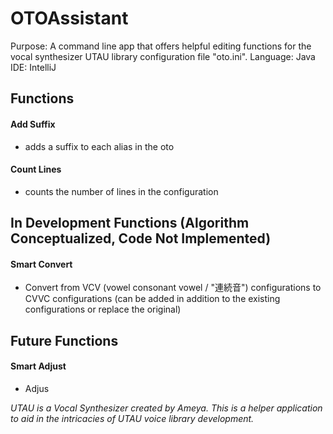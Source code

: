 # OTOAssistant
Purpose: A command line app that offers helpful editing functions for the vocal synthesizer UTAU library configuration file "oto.ini".
Language: Java
IDE: IntelliJ


## Functions
#### Add Suffix
+ adds a suffix to each alias in the oto
#### Count Lines
+ counts the number of lines in the configuration


## In Development Functions (Algorithm Conceptualized, Code Not Implemented)
#### Smart Convert
+ Convert from VCV (vowel consonant vowel / "連続音") configurations to CVVC configurations (can be added in addition to the existing configurations or replace the original)

## Future Functions
#### Smart Adjust
+ Adjus







_UTAU is a Vocal Synthesizer created by Ameya._
_This is a helper application to aid in the intricacies of UTAU voice library development._
